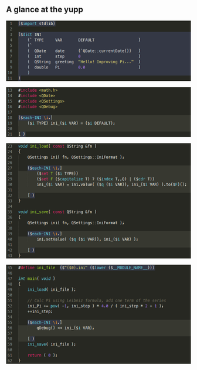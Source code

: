 A glance at the yupp
--------------------

![screenshot](pic/glance_01.png)

![screenshot](pic/glance_02.png)

![screenshot](pic/glance_03.png)

![screenshot](pic/glance_04.png)
